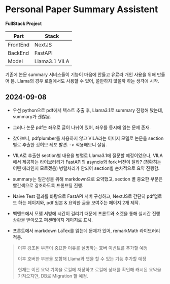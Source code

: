 # Personal Paper Summary Assistent 

**FullStack Project**

| Part | Stack |
| --- | --- |
| FrontEnd | NextJS |
| BackEnd | FastAPI |
| Model | Llama3.1 VILA |

기존에 논문 summary 서비스들이 기능이 마음에 안들고 유료라 개인 사용을 위해 만들어 봄. Llama의 경우 로컬에서도 사용할 수 있어, 쓸만하지 않을까 하는 생각에 시작. 

## 2024-09-08

- 우선 python으로 pdf에서 텍스트 추출 후, Llama3.1로 summary 진행해 봤는데, summary가 괜찮음. 
  
- 그러나 논문 pdf는 좌우로 글이 나뉘어 있어, 좌우를 동시에 읽는 문제 존재.

- 찾아보니, pdfplumber를 사용하지 않고 VILA라는 이미지 모델로 논문을 section별로 추출한 깃허브 레포 발견. -> 적용해보니 잘됨.

- VILA로 추출한 section별 내용을 병렬로 Llama3.1에 질문할 예정이었으나, VILA에서 제공하는 라이브러리가 FastAPI의 asyncio와 fork 버전이 달라? (정확히는 어떤 에러인지 모르겠음) 병렬처리가 안되어 section별 순차적으로 요약 진행함.

- summary는 일관성을 위해 markdown으로 요약했고, section 별 중요한 부분은 빨간색으로 강조하도록 프롬프팅 진행.

- Naive Test 결과를 바탕으로 FastAPI 서버 구성하고, NextJS로 간단히 pdf업로드 하는 페이지와, pdf 원본 & 요약한 글을 보여주는 페이지 2개 제작.

- 백엔드에서 모델 서빙에 시간이 걸리기 때문에 프론트와 소켓을 통해 실시간 진행 상황을 받아오고 퍼센테이지 게이지로 표시.

- 프론트에서 markdown LaTex를 읽는데 문제가 있어, remarkMath 라이브러리 적용.

> 이후 강조된 부분이 중요한 이유를 설명하는 호버 이벤트를 추가할 예정
>
> 이후 호버한 부분을 포함해 Llama와 챗을 할 수 있는 기능 추가할 예정
>
> 현재는 이전 요약 기록을 로컬에 저장하고 로컬에 상태를 확인해 캐시된 요약을 가져오지만, DB로 Migration 할 예정.

